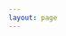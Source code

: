 ```yaml
---
layout: page
---
```


<script setup>
import {
  VPTeamPage,
  VPTeamPageTitle,
  VPTeamMembers
} from 'vitepress/theme'

const members = [
  {
    avatar: 'https://www.github.com/itchaox.png',
    name: 'Wang Chao',
    title: '创建者',
    links: [
      { icon: 'github', link: 'https://github.com/itchaox' },
    ]
  },
    {
    avatar: 'https://www.github.com/Xi-Yuer.png',
    name: '小鱼儿',
    title: '开发人员',
    links: [
      { icon: 'github', link: 'https://github.com/Xi-Yuer' },
    ]
  }
]
</script>

<VPTeamPage>
  <VPTeamPageTitle>
    <template #title>
      我们的团队 🤝
    </template>
    <template #lead>
      Annotree 的开发团队由社区成员组成，以下是一些主要贡献者。
    </template>
  </VPTeamPageTitle>
  <VPTeamMembers
    :members="members"
    size="small"
  />
</VPTeamPage>
